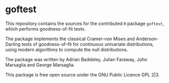 # goftest

This repository contains the sources for the
contributed `R` package `goftest`, which performs
goodness-of-fit tests.

The package implements the classical Cramer-von Mises
and Anderson-Darling tests of goodness-of-fit
for continuous univariate distributions, using modern
algorithms to compute the null distributions.

The package was written by Adrian Baddeley, Julian Faraway,
John Marsaglia and George Marsaglia.

This package is free open source under the GNU Public Licence GPL 2|3.



